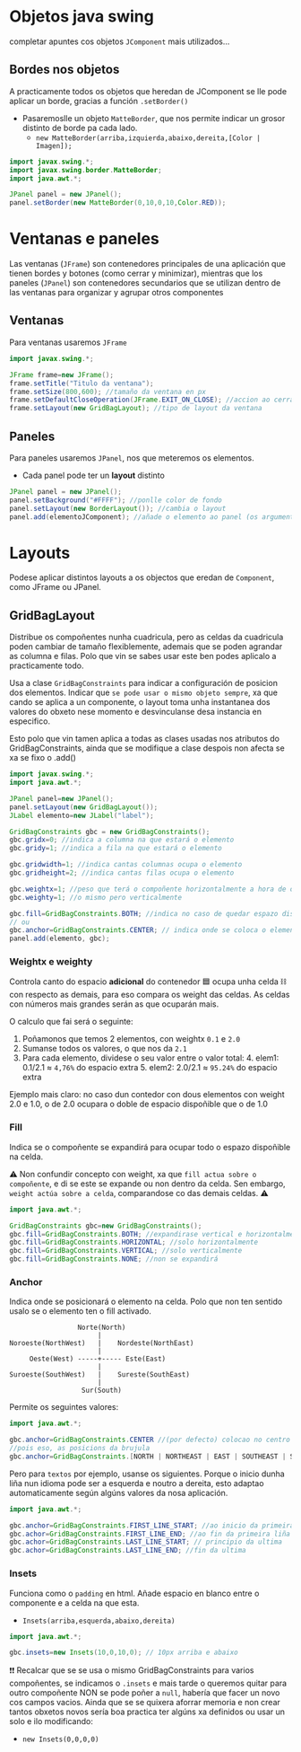 # Objetos java swing
completar apuntes cos objetos `JComponent` mais utilizados...

## Bordes nos objetos
A practicamente todos os objetos que heredan de JComponent se lle pode aplicar un borde, gracias a función `.setBorder()`
* Pasaremoslle un objeto `MatteBorder`, que nos permite indicar un grosor distinto de borde pa cada lado.
    * `new MatteBorder(arriba,izquierda,abaixo,dereita,[Color | Imagen]);`

````java
import javax.swing.*;
import javax.swing.border.MatteBorder;
import java.awt.*;

JPanel panel = new JPanel();
panel.setBorder(new MatteBorder(0,10,0,10,Color.RED));
````


# Ventanas e paneles
Las ventanas (`JFrame`) son contenedores principales de una aplicación que tienen bordes y botones (como cerrar y minimizar), 
mientras que los paneles (`JPanel`) son contenedores secundarios que se utilizan dentro de las ventanas para organizar y agrupar otros componentes
## Ventanas
Para ventanas usaremos `JFrame`

````java
import javax.swing.*;

JFrame frame=new JFrame();
frame.setTitle("Titulo da ventana");
frame.setSize(800,600); //tamaño da ventana en px
frame.setDefaultCloseOperation(JFrame.EXIT_ON_CLOSE); //accion ao cerrar a ventana
frame.setLayout(new GridBagLayout); //tipo de layout da ventana
````
## Paneles
Para paneles usaremos `JPanel`, nos que meteremos os elementos.
* Cada panel pode ter un **layout** distinto

````java
JPanel panel = new JPanel();
panel.setBackground("#FFFF"); //ponlle color de fondo
panel.setLayout(new BorderLayout()); //cambia o layout
panel.add(elementoJComponent); //añade o elemento ao panel (os argumentos varian dependendo do layout)
````

# Layouts
Podese aplicar distintos layouts a os objectos que eredan de `Component`, como JFrame ou JPanel.

## GridBagLayout
Distribue os compoñentes nunha cuadricula, pero as celdas da cuadricula poden cambiar de tamaño flexiblemente, ademais que se poden agrandar as columna e filas.
Polo que vin se sabes usar este ben podes aplicalo a practicamente todo.

Usa a clase `GridBagConstraints` para indicar a configuración de posicion dos elementos. Indicar que `se pode usar o mismo objeto sempre`, xa que
cando se aplica a un componente, o layout toma unha instantanea dos valores do obxeto nese momento e desvinculanse desa instancia en especifico.

Esto polo que vin tamen aplica a todas as clases usadas nos atributos do GridBagConstraints, ainda que se modifique a clase despois non afecta se xa se fixo o .add()


````java
import javax.swing.*;
import java.awt.*;

JPanel panel=new JPanel();
panel.setLayout(new GridBagLayout());
JLabel elemento=new JLabel("label");

GridBagConstraints gbc = new GridBagConstraints();
gbc.gridx=0; //indica a columna na que estará o elemento
gbc.gridy=1; //indica a fila na que estará o elemento

gbc.gridwidth=1; //indica cantas columnas ocupa o elemento
gbc.gridheight=2; //indica cantas filas ocupa o elemento

gbc.weightx=1; //peso que terá o compoñente horizontalmente a hora de ocupar espazo dispoñible
gbc.weighty=1; //o mismo pero verticalmente

gbc.fill=GridBagConstraints.BOTH; //indica no caso de quedar espazo dispoñible na celda, se o elemento o ocupará
// ou
gbc.anchor=GridBagConstraints.CENTER; // indica onde se coloca o elemento se non ocupa toda a celda
panel.add(elemento, gbc);
````
### Weightx e weighty
Controla canto do espacio **adicional** do contenedor 🟦 ocupa unha celda ⛓️ con respecto as demais, para eso compara os weight das celdas. As celdas con números mais grandes serán as que ocuparán mais.

O calculo que fai será o seguinte:
1. Poñamonos que temos 2 elementos, con weightx `0.1` e `2.0`
2. Sumanse todos os valores, o que nos da `2.1`
3. Para cada elemento, dividese o seu valor entre o valor total:
    4. elem1: 0.1/2.1 ≈ `4,76%` do espacio extra
    5. elem2: 2.0/2.1 ≈ `95.24%` do espacio extra

Ejemplo mais claro: no caso dun contedor con dous elementos con weight 2.0 e 1.0, o de 2.0 ocupara o doble de espacio dispoñible que o de 1.0
### Fill
Indica se o compoñente se expandirá para ocupar todo o espazo dispoñible na celda.

⚠️ Non confundir concepto con weight, xa que `fill actua sobre o compoñente`, e di se este se expande ou non dentro da celda. Sen embargo, `weight actúa sobre a celda`, comparandose co das demais celdas. ⚠️

```java
import java.awt.*;

GridBagConstraints gbc=new GridBagConstraints();
gbc.fill=GridBagConstraints.BOTH; //expandirase vertical e horizontalmente
gbc.fill=GridBagConstraints.HORIZONTAL; //solo horizontalmente
gbc.fill=GridBagConstraints.VERTICAL; //solo verticalmente
gbc.fill=GridBagConstraints.NONE; //non se expandirá
```

### Anchor
Indica onde se posicionará o elemento na celda. Polo que non ten sentido usalo se o elemento ten o fill activado.

````
                 Norte(North)
                      |
Noroeste(NorthWest)   |    Nordeste(NorthEast)
                      |
     Oeste(West) -----+----- Este(East)
                      |
Suroeste(SouthWest)   |    Sureste(SouthEast)
                      |
                  Sur(South)
````
Permite os seguintes valores:

````java
import java.awt.*;

gbc.anchor=GridBagConstraints.CENTER //(por defecto) colocao no centro da celda
//pois eso, as posicions da brujula
gbc.anchor=GridBagConstraints.[NORTH | NORTHEAST | EAST | SOUTHEAST | SOUTH | SOUTHWEST | WEST | NORTHWEST]
````
Pero para `textos` por ejemplo, usanse os siguientes.
Porque o inicio dunha liña nun idioma pode ser a esquerda e noutro a dereita, esto adaptao automaticamente según algúns valores da nosa aplicación.

````java
import java.awt.*;

gbc.anchor=GridBagConstraints.FIRST_LINE_START; //ao inicio da primeira liña
gbc.achor=GridBagConstraints.FIRST_LINE_END; //ao fin da primeira liña
gbc.achor=GridBagConstraints.LAST_LINE_START; // principio da ultima
gbc.achor=GridBagConstraints.LAST_LINE_END; //fin da ultima
````

### Insets
Funciona como o `padding` en html. Añade espacio en blanco entre o componente e a celda na que esta.

* `Insets(arriba,esquerda,abaixo,dereita)`
````java
import java.awt.*;

gbc.insets=new Insets(10,0,10,0); // 10px arriba e abaixo
````

❗❗ Recalcar que se se usa o mismo GridBagConstraints para varios compoñentes, se indicamos o `.insets` e mais tarde o queremos
quitar para outro compoñente NON se pode poñer a `null`, habería que facer un novo cos campos vacios. Ainda que se se quixera aforrar memoria e non crear tantos obxetos novos sería boa practica ter algúns xa definidos ou usar un solo e ilo modificando:
* `new Insets(0,0,0,0)`